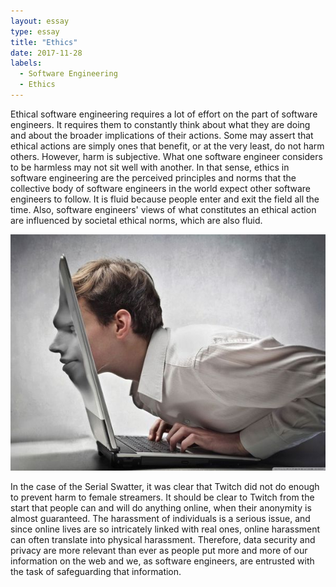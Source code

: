```yaml
---
layout: essay
type: essay
title: "Ethics"
date: 2017-11-28
labels:
  - Software Engineering
  - Ethics
---
```


Ethical software engineering requires a lot of effort on the part of software engineers. It requires them to constantly think about what they are doing and about the broader implications of their actions. Some may assert that ethical actions are simply ones that benefit, or at the very least, do not harm others. However, harm is subjective. What one software engineer considers to be harmless may not sit well with another. In that sense, ethics in software engineering are the perceived principles and norms that the collective body of software engineers in the world expect other software engineers to follow. It is fluid because people enter and exit the field all the time. Also, software engineers' views of what constitutes an ethical action are influenced by societal ethical norms, which are also fluid.

<img class="ui right floated medium image" src="../images/online.jpeg">

In the case of the Serial Swatter, it was clear that Twitch did not do enough to prevent harm to female streamers. It should be clear to Twitch from the start that people can and will do anything online, when their anonymity is almost guaranteed. The harassment of individuals is a serious issue, and since online lives are so intricately linked with real ones, online harassment can often translate into physical harassment. Therefore, data security and privacy are more relevant than ever as people put more and more of our information on the web and we, as software engineers, are entrusted with the task of safeguarding that information.
